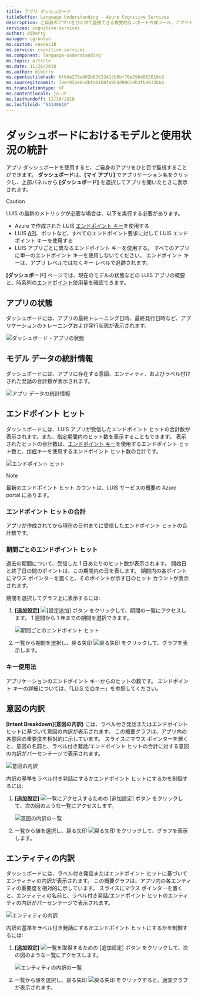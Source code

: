 ```yaml
---
title: アプリ ダッシュボード
titleSuffix: Language Understanding - Azure Cognitive Services
description: ご自身のアプリをひと目で監視できる視覚的なレポート作成ツール、アプリケーション ダッシュボードについて説明します。
services: cognitive-services
author: diberry
manager: cgronlun
ms.custom: seodec18
ms.service: cognitive-services
ms.component: language-understanding
ms.topic: article
ms.date: 11/26/2018
ms.author: diberry
ms.openlocfilehash: 6f6de278e802b83623413b0bf70e556d083818c8
ms.sourcegitcommit: 78ec955e8cdbfa01b0fa9bdd99659b3f64932bba
ms.translationtype: HT
ms.contentlocale: ja-JP
ms.lasthandoff: 12/10/2018
ms.locfileid: "53140610"
---
```

# <a name="model-and-usage-statistics-in-the-dashboard"></a>ダッシュボードにおけるモデルと使用状況の統計
アプリ ダッシュボードを使用すると、ご自身のアプリをひと目で監視することができます。 **ダッシュボード**は、**[マイ アプリ]** でアプリケーション名をクリックし、上部パネルから **[ダッシュボード]** を選択してアプリを開いたときに表示されます。 

> [!CAUTION]
> LUIS の最新のメトリックが必要な場合は、以下を実行する必要があります。
> * Azure で作成された LUIS [エンドポイント キー](luis-how-to-azure-subscription.md)を使用する
> * LUIS [API](https://aka.ms/luis-endpoint-apis)、ボットなど、すべてのエンドポイント要求に対して LUIS エンドポイント キーを使用する
> * LUIS アプリごとに異なるエンドポイント キーを使用する。 すべてのアプリに単一のエンドポイント キーを使用しないでください。 エンドポイント キーは、アプリ レベルではなくキー レベルで追跡されます。  

**[ダッシュボード]** ページでは、現在のモデルの状態などの LUIS アプリの概要と、時系列の[エンドポイント](luis-glossary.md#endpoint)使用量を確認できます。 
  
## <a name="app-status"></a>アプリの状態
ダッシュボードには、アプリの最終トレーニング日時、最終発行日時など、アプリケーションのトレーニングおよび発行状態が表示されます。  

![ダッシュボード - アプリの状態](./media/luis-how-to-use-dashboard/app-state.png)

## <a name="model-data-statistics"></a>モデル データの統計情報
ダッシュボードには、アプリに存在する意図、エンティティ、およびラベル付けされた発話の合計数が表示されます。 

![アプリ データの統計情報](./media/luis-how-to-use-dashboard/app-model-count.png)

## <a name="endpoint-hits"></a>エンドポイント ヒット
ダッシュボードには、LUIS アプリが受信したエンドポイント ヒットの合計数が表示されます。また、指定期間内のヒット数を表示することもできます。 表示されたヒットの合計数は、[エンドポイント キー](./luis-concept-keys.md#endpoint-key)を使用するエンドポイント ヒット数と、[作成](./luis-concept-keys.md#authoring-key)キーを使用するエンドポイント ヒット数の合計です。

![エンドポイント ヒット](./media/luis-how-to-use-dashboard/dashboard-endpointhits.png)

> [!NOTE] 
> 最新のエンドポイント ヒット カウントは、LUIS サービスの概要の Azure portal にあります。 
 
### <a name="total-endpoint-hits"></a>エンドポイント ヒットの合計
アプリが作成されてから現在の日付までに受信したエンドポイント ヒットの合計数です。

### <a name="endpoint-hits-per-period"></a>期間ごとのエンドポイント ヒット
過去の期間について、受信した 1 日あたりのヒット数が表示されます。 開始日と終了日の間のポイントは、この期間内の日を表します。 期間内の各ポイントにマウス ポインターを置くと、そのポイントが示す日のヒット カウントが表示されます。 

期間を選択してグラフ上に表示するには:
 
1. **[追加設定]** ![[設定追加] ボタン](./media/luis-how-to-use-dashboard/Dashboard-Settings-btn.png) をクリックして、期間の一覧にアクセスします。 1 週間から 1 年までの期間を選択できます。 

    ![期間ごとのエンドポイント ヒット](./media/luis-how-to-use-dashboard/timerange.png)

2. 一覧から期間を選択し、戻る矢印  ![戻る矢印 ](./media/luis-how-to-use-dashboard/Dashboard-backArrow.png) をクリックして、グラフを表示します。

### <a name="key-usage"></a>キー使用法
アプリケーションのエンドポイント キーからのヒットの数です。 エンドポイント キーの詳細については、「[LUIS でのキー](luis-concept-keys.md)」を参照してください。 
  
## <a name="intent-breakdown"></a>意図の内訳
**[Intent Breakdown]\(意図の内訳\)** には、ラベル付き発話またはエンドポイント ヒットに基づいて意図の内訳が表示されます。 この概要グラフは、アプリ内の各意図の重要度を相対的に示しています。 スライスにマウス ポインターを置くと、意図の名前と、ラベル付き発話/エンドポイント ヒットの合計に対する意図の内訳がパーセンテージで表示されます。 

![意図の内訳](./media/luis-how-to-use-dashboard/intent-breakdown.png)

内訳の基準をラベル付き発話にするかエンドポイント ヒットにするかを制御するには:

1. **[追加設定]** ![一覧にアクセスするための [追加設定] ボタン](./media/luis-how-to-use-dashboard/Dashboard-Settings-btn.png) をクリックして、次の図のような一覧にアクセスします。

    ![意図の内訳の一覧](./media/luis-how-to-use-dashboard/intent-breakdown-based-on.png)
2. 一覧から値を選択し、戻る矢印  ![戻る矢印 ](./media/luis-how-to-use-dashboard/Dashboard-backArrow.png) をクリックして、グラフを表示します。

## <a name="entity-breakdown"></a>エンティティの内訳
ダッシュボードには、ラベル付き発話またはエンドポイント ヒットに基づいてエンティティの内訳が表示されます。 この概要グラフは、アプリ内の各エンティティの重要度を相対的に示しています。 スライスにマウス ポインターを置くと、エンティティの名前と、ラベル付き発話/エンドポイント ヒットのエンティティの内訳がパーセンテージで表示されます。 

![エンティティの内訳](./media/luis-how-to-use-dashboard/entity-breakdown.png)

内訳の基準をラベル付き発話にするかエンドポイント ヒットにするかを制御するには:

1. **[追加設定]** ![一覧を取得するための [追加設定] ボタン](./media/luis-how-to-use-dashboard/Dashboard-Settings-btn.png) をクリックして、次の図のような一覧にアクセスします。

    ![エンティティの内訳の一覧](./media/luis-how-to-use-dashboard/entity-breakdown-based-on.png)
2. 一覧から値を選択し、戻る矢印  ![戻る矢印 ](./media/luis-how-to-use-dashboard/Dashboard-backArrow.png) をクリックすると、適宜グラフが表示されます。
